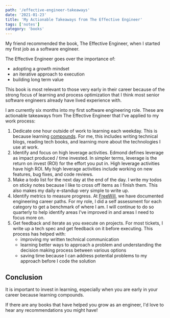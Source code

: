 ```yaml
---
path: '/effective-engineer-takeaways'
date: '2021-01-23'
title: 'My Actionable Takeaways from The Effective Engineer'
tags: ['notes']
category: 'books'
---
```

My friend recommended the book, The Effective Engineer, when I started my first job as a software engineer. 

The Effective Engineer goes over the importance of:
- adopting a growth mindset
- an iterative approach to execution
- building long term value 

This book is most relevant to those very early in their career because of the strong focus of learning and process optimization that I think most senior software engineers already have lived experience with. 

I am currently six months into my first software engineering role. These are actionable takeaways from The Effective Engineer that I’ve applied to my work process:
1. Dedicate one hour outside of work to learning each weekday. This is because learning [compounds](https://en.wikipedia.org/wiki/Compound_interest). For me, this includes writing technical blogs, reading tech books, and learning more about the technologies I use at work. 
2. Identify and focus on high leverage activities. Edmond defines leverage as impact produced / time invested. In simpler terms, leverage is the return on invest (ROI) for the effort you put in. High leverage activities have high ROI. My high leverage activities include working on new features, bug fixes, and code reviews.
3. Make a todo list for the next day at the end of the day. I write my todos on sticky notes because I like to cross off items as I finish them. This also makes my daily e-standup very simple to write up.
4. Identify metrics to measure progress. At [FreeWill](https://www.freewill.com/), we have documented engineering career paths. For my role, I did a self assessment for each category to get a benchmark of where I am. I will continue to do so quarterly to help identify areas I’ve improved in and areas I need to focus more on. 
5. Get feedback and iterate as you execute on projects. For most tickets, I write up a tech spec and get feedback on it before executing. This process has helped with:
    - improving my written technical communication
    - learning better ways to approach a problem and understanding the decision making process between various options
    - saving time because I can address potential problems to my approach before I code the solution

## Conclusion
It is important to invest in learning, especially when you are early in your career because learning compounds. 

If there are any books that have helped you grow as an engineer, I'd love to hear any recommendations you might have!

